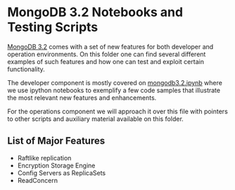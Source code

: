 # MongoDB 3.2 Notebooks and Testing Scripts

[MongoDB 3.2][3.2] comes with a set of new features for both developer and operation environments.
On this folder one can find several different examples of such features and how one can test and exploit certain functionality.

The developer component is mostly covered on [mongodb3.2.ipynb](../mongodb3.2.ipynb) where we use ipython notebooks to exemplify a few code samples that illustrate the most relevant new features and enhancements.

For the operations component we will approach it over this file with pointers to other scripts and auxiliary material available on this folder.


## List of Major Features
- Raftlike replication
- Encryption Storage Engine
- Config Servers as ReplicaSets
- ReadConcern






[3.2]: https://docs.mongodb.org/manual/release-notes/3.2
